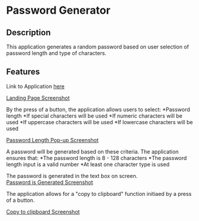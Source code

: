 # Password Generator

## Description
This application generates a random password based on user selection of password length and type of characters.

## Features

Link to Application [here](https://kaykuhl.github.io/homework-3/)

[Landing Page Screenshot](kaykuhl.github.io/homework-3/images/readme-index.PNG)

By the press of a button, the application allows users to select:
*Password length
*If special characters will be used
*If numeric characters will be used
*If uppercase characters will be used
*If lowercase characters will be used

[Password Length Pop-up Screenshot](https://kaykuhl.github.io/homework-3/images/readme-popup.PNG)

A password will be generated based on these criteria.  The application ensures that:
*The password length is 8 - 128 characters
*The password length input is a valid number
*At least one character type is used

The password is generated in the text box on screen.  
[Password is Generated Screenshot](https://kaykuhl.github.io/homework-3/images/readme-password.PNG)

The application allows for a "copy to clipboard" function initiaed by a press of a button.

[Copy to clipboard Screenshot](https://kaykuhl.github.io/homework-3/images/readme-copy.PNG)